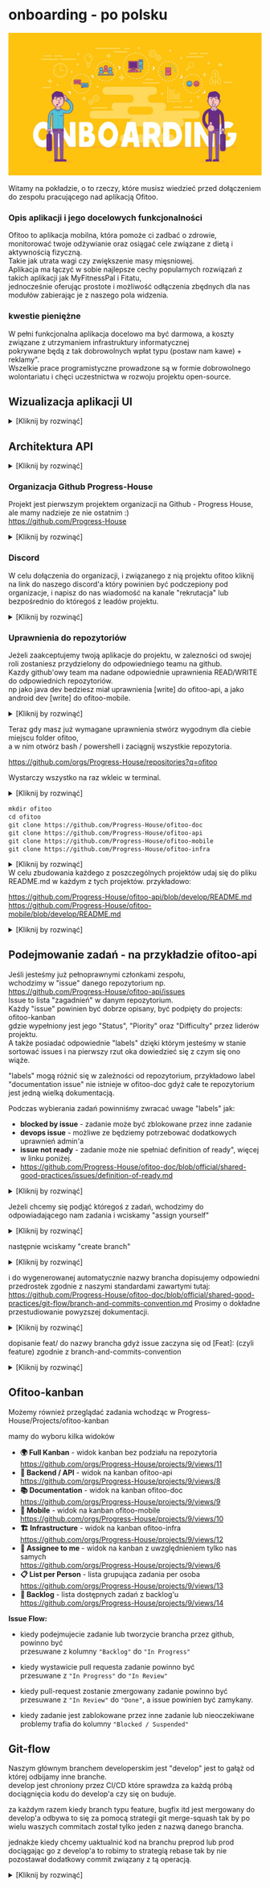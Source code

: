 # onboarding - po polsku

![img.png](.resources/img/onboarding/onboarding-logo.png)

Witamy na pokładzie, o to rzeczy, które musisz wiedzieć przed dołączeniem do zespołu pracującego nad aplikacją Ofitoo.

### Opis aplikacji i jego docelowych funkcjonalności
Ofitoo to aplikacja mobilna, która pomoże ci
zadbać o zdrowie, monitorować twoje odżywianie oraz osiągać cele związane z dietą i aktywnością fizyczną.  
Takie jak utrata wagi czy zwiększenie masy mięsniowej.  
Aplikacja ma łączyć w sobie najlepsze cechy popularnych rozwiązań z takich aplikacji jak MyFitnessPal i Fitatu,  
jednocześnie oferując prostote i możliwość odłączenia zbędnych dla nas modułów zabierając je z naszego pola widzenia.  

### kwestie pieniężne
W pełni funkcjonalna aplikacja docelowo ma być darmowa, a koszty związane z utrzymaniem infrastruktury informatycznej  
pokrywane będą z tak dobrowolnych wpłat typu (postaw nam kawe) + reklamy".  
Wszelkie prace programistyczne prowadzone są w formie dobrowolnego wolontariatu 
i chęci uczestnictwa w rozwoju projektu open-source.     

## Wizualizacja aplikacji UI

<details>
  <summary>[Kliknij by rozwinąć]</summary>

  ![img_8.png](.resources/img/onboarding/ofitoo-mobile-visualization.png)
</details>



## Architektura API
<details>
  <summary>[Kliknij by rozwinąć]</summary>

![img_10.png](.resources/img/onboarding/api-architecture.png)
</details>


### Organizacja Github Progress-House
Projekt jest pierwszym projektem organizacji na Github - Progress House, ale mamy nadzieje ze nie ostatnim :)   
https://github.com/Progress-House  

<details>
  <summary>[Kliknij by rozwinąć]</summary>

![img.png](.resources/img/onboarding/gh-organization-progress-house.png)
</details>

### Discord
W celu dołączenia do organizacji, i związanego z nią projektu ofitoo kliknij na link do naszego discord'a który
powinien być podczepiony pod organizacje, i napisz do nas wiadomość na kanale "rekrutacja" lub bezpośrednio do któregoś z leadów projektu.
<details>
  <summary>[Kliknij by rozwinąć]</summary>

![img_3.png](.resources/img/onboarding/discord-recruitment-channel.png)
</details>

### Uprawnienia do repozytoriów
Jeżeli zaakceptujemy twoją aplikacje do projektu, w zalezności od swojej roli zostaniesz przydzielony do odpowiedniego teamu na github.  
Kazdy github'owy team ma nadane odpowiednie uprawnienia READ/WRITE do odpowiednich repozytoriów.  
np jako java dev bedziesz miał uprawnienia [write] do ofitoo-api, a jako android dev [write] do ofitoo-mobile.
<details>
  <summary>[Kliknij by rozwinąć]</summary>

![img_5.png](.resources/img/onboarding/team-hierarchy.png)
</details>

Teraz gdy masz już wymagane uprawnienia stwórz wygodnym dla ciebie miejscu folder ofitoo,  
a w nim otwórz bash / powershell i zaciągnij wszystkie repozytoria.

https://github.com/orgs/Progress-House/repositories?q=ofitoo

Wystarczy wszystko na raz wkleic w terminal.
<details>
  <summary>[Kliknij by rozwinąć]</summary>

![img_13.png](.resources/img/onboarding/how-to-clone-repositories.png)
</details>

```
mkdir ofitoo
cd ofitoo
git clone https://github.com/Progress-House/ofitoo-doc
git clone https://github.com/Progress-House/ofitoo-api
git clone https://github.com/Progress-House/ofitoo-mobile
git clone https://github.com/Progress-House/ofitoo-infra
```

<details>
  <summary>[Kliknij by rozwinąć]</summary>

![img_6.png](.resources/img/onboarding/repositories.png)
</details>
W celu zbudowania każdego z poszczególnych projektów udaj się do pliku README.md w każdym z tych projektów.  
przykładowo:  

https://github.com/Progress-House/ofitoo-api/blob/develop/README.md  
https://github.com/Progress-House/ofitoo-mobile/blob/develop/README.md  

<details>
  <summary>[Kliknij by rozwinąć]</summary>

![img_7.png](.resources/img/onboarding/sample-readme.png)
</details>


## Podejmowanie zadań - na przykładzie ofitoo-api
Jeśli jesteśmy już pełnoprawnymi członkami zespołu,  
wchodzimy w "issue" danego repozytorium np.   
https://github.com/Progress-House/ofitoo-api/issues  
Issue to lista "zagadnień" w danym repozytorium.  
Każdy "issue" powinien być dobrze opisany, być podpięty do projects: ofitoo-kanban  
gdzie wypełniony jest jego "Status", "Piority" oraz "Difficulty" przez liderów projektu.  
A także posiadać odpowiednie "labels" dzięki którym jesteśmy w stanie sortować issues i na pierwszy rzut oka dowiedzieć się z czym się ono wiąże.

"labels" mogą różnić się w zależności od repozytorium, przykładowo label "documentation issue" nie istnieje w ofitoo-doc gdyż
całe te repozytorium jest jedną wielką dokumentacją.

Podczas wybierania zadań powinniśmy zwracać uwage "labels" jak:
- **blocked by issue** - zadanie może być zblokowane przez inne zadanie
- **devops issue** - możliwe ze będziemy potrzebować dodatkowych uprawnień admin'a
- **issue not ready** - zadanie może nie spełniać definition of ready", więcej w linku poniżej.
- https://github.com/Progress-House/ofitoo-doc/blob/official/shared-good-practices/issues/definition-of-ready.md

<details>
  <summary>[Kliknij by rozwinąć]</summary>

![img_11.png](.resources/img/onboarding/issues.png)
</details>

Jeżeli chcemy się podjąć któregoś z zadań, wchodzimy do odpowiadającego nam zadania i wciskamy "assign yourself"

<details>
  <summary>[Kliknij by rozwinąć]</summary>

![img_14.png](.resources/img/onboarding/feature.png)
</details>

następnie wciskamy "create branch" 
<details>
  <summary>[Kliknij by rozwinąć]</summary>

![img_15.png](.resources/img/onboarding/how-to-create-branch-1.png)
</details>

i do wygenerowanej automatycznie nazwy brancha dopisujemy odpowiedni przedrostek zgodnie z naszymi standardami zawartymi tutaj:  
https://github.com/Progress-House/ofitoo-doc/blob/official/shared-good-practices/git-flow/branch-and-commits-convention.md
Prosimy o dokładne przestudiowanie powyzszej dokumentacji.

<details>
  <summary>[Kliknij by rozwinąć]</summary>

![img_16.png](.resources/img/onboarding/how-to-create-branch-2.png)
</details>

dopisanie feat/ do nazwy brancha gdyż issue zaczyna się od [Feat]: (czyli feature) zgodnie z branch-and-commits-convention  

<details>
  <summary>[Kliknij by rozwinąć]</summary>

![img_17.png](.resources/img/onboarding/how-to-name-branch.png)  
i wciskamy Create branch
</details>

## Ofitoo-kanban
Możemy również przeglądać zadania wchodząc w Progress-House/Projects/ofitoo-kanban

mamy do wyboru kilka widoków

- **🌍 Full Kanban** - widok kanban bez podziału na repozytoria   
  https://github.com/orgs/Progress-House/projects/9/views/11  
- **🌱 Backend / API** - widok na kanban ofitoo-api  
  https://github.com/orgs/Progress-House/projects/9/views/8    
- **📚 Documentation** - widok na kanban ofitoo-doc  
  https://github.com/orgs/Progress-House/projects/9/views/9    
- **📱 Mobile** - widok na kanban ofitoo-mobile  
  https://github.com/orgs/Progress-House/projects/9/views/10    
- **🏗️ Infrastructure** - widok na kanban ofitoo-infra  
  https://github.com/orgs/Progress-House/projects/9/views/12    
- **👤 Assignee to me** - widok na kanban z uwzględnieniem tylko nas samych  
  https://github.com/orgs/Progress-House/projects/9/views/6    
- **📋 List per Person** - lista grupująca zadania per osoba  
  https://github.com/orgs/Progress-House/projects/9/views/13    
- **🎈 Backlog** - lista dostępnych zadań z backlog'u  
  https://github.com/orgs/Progress-House/projects/9/views/14    

**Issue Flow:**  
- kiedy podejmujecie zadanie lub tworzycie brancha przez github, powinno być   
przesuwane z kolumny `"Backlog"` do `"In Progress"`  


- kiedy wystawicie pull requesta zadanie powinno być   
przesuwane z `"In Progress"` do `"In Review" ` 


- kiedy pull-request zostanie zmergowany zadanie powinno być
przesuwane z `"In Review"` do `"Done"`,
a issue powinien być zamykany.


- kiedy zadanie jest zablokowane przez inne zadanie lub nieoczekiwane problemy 
  trafia do kolumny `"Blocked / Suspended"`


## Git-flow
Naszym głównym branchem developerskim jest "develop" jest to gałąż od której odbijamy inne branche.  
develop jest chroniony przez CI/CD które sprawdza za każdą próbą dociągnięcia kodu do develop'a czy się on buduje.  

za każdym razem kiedy branch typu feature, bugfix itd jest mergowany do develop'a odbywa to się za pomocą strategii
git merge-squash tak by po wielu waszych commitach został tylko jeden z nazwą danego brancha.

jednakże kiedy chcemy uaktualnić kod na branchu preprod lub prod dociągając go z develop'a to robimy to strategią rebase
tak by nie pozostawał dodatkowy commit związany z tą operacją.

<details>
  <summary>[Kliknij by rozwinąć]</summary>

  ![img_20.png](.resources/img/onboarding/git-flow.png)
</details>